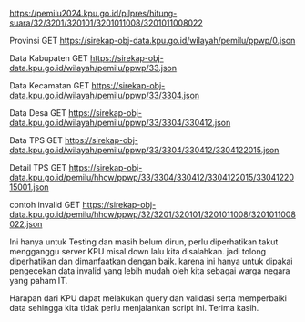 https://pemilu2024.kpu.go.id/pilpres/hitung-suara/32/3201/320101/3201011008/3201011008022

Provinsi
GET https://sirekap-obj-data.kpu.go.id/wilayah/pemilu/ppwp/0.json

Data Kabupaten
GET https://sirekap-obj-data.kpu.go.id/wilayah/pemilu/ppwp/33.json

Data Kecamatan
GET https://sirekap-obj-data.kpu.go.id/wilayah/pemilu/ppwp/33/3304.json

Data Desa
GET https://sirekap-obj-data.kpu.go.id/wilayah/pemilu/ppwp/33/3304/330412.json

Data TPS
GET https://sirekap-obj-data.kpu.go.id/wilayah/pemilu/ppwp/33/3304/330412/3304122015.json

Detail TPS
GET https://sirekap-obj-data.kpu.go.id/pemilu/hhcw/ppwp/33/3304/330412/3304122015/3304122015001.json

contoh invalid
GET https://sirekap-obj-data.kpu.go.id/pemilu/hhcw/ppwp/32/3201/320101/3201011008/3201011008022.json

Ini hanya untuk Testing dan masih belum dirun, perlu diperhatikan takut mengganggu server KPU misal down lalu kita disalahkan. jadi tolong diperhatikan dan dimanfaatkan dengan baik.
karena ini hanya untuk dipakai pengecekan data invalid yang lebih mudah oleh kita sebagai warga negara yang paham IT.

Harapan dari KPU dapat melakukan query dan validasi serta memperbaiki data sehingga kita tidak perlu menjalankan script ini.
Terima kasih.
